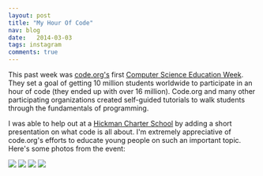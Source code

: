 ```yaml
---
layout: post
title: "My Hour Of Code"
nav: blog
date:   2014-03-03
tags: instagram
comments: true
---
```


This past week was [code.org's](http://code.org) first [Computer Science Education Week](http://csedweek.org). They set a goal of getting 10 million students worldwide to participate
in an hour of code (they ended up with over 16 million). Code.org and many other participating organizations created self-guided tutorials to walk students through the fundamentals
of programming.

I was able to help out at a [Hickman Charter School](http://hcs.hickmanschools.org) by adding a short presentation on what code is all about. I'm extremely appreciative of
code.org's efforts to educate young people on such an important topic. Here's some photos from the event:

![](https://raw.github.com/tybenz/awes0.me/gh-pages/hoc1.jpg)
![](https://raw.github.com/tybenz/awes0.me/gh-pages/hoc2.jpg)
![](https://raw.github.com/tybenz/awes0.me/gh-pages/hoc3.jpg)
![](https://raw.github.com/tybenz/awes0.me/gh-pages/hoc4.jpg)

